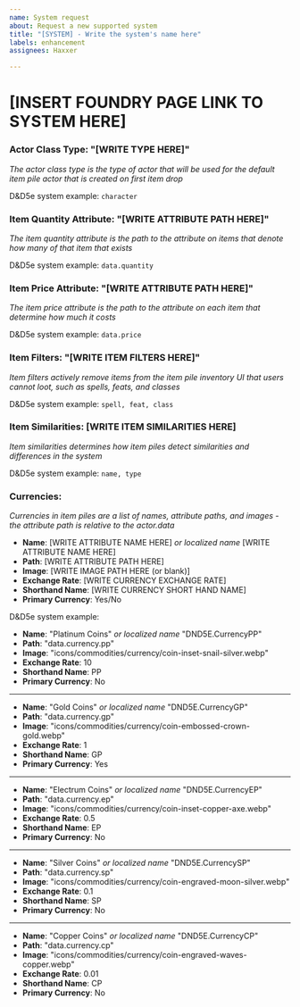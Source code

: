 ```yaml
---
name: System request
about: Request a new supported system
title: "[SYSTEM] - Write the system's name here"
labels: enhancement
assignees: Haxxer

---
```


# **[INSERT FOUNDRY PAGE LINK TO SYSTEM HERE]**

### **Actor Class Type**: "[WRITE TYPE HERE]"

*The actor class type is the type of actor that will be used for the default item pile actor that is created on first
item drop*

D&D5e system example: `character`

### **Item Quantity Attribute**: "[WRITE ATTRIBUTE PATH HERE]"

*The item quantity attribute is the path to the attribute on items that denote how many of that item that exists*

D&D5e system example: `data.quantity`

### **Item Price Attribute**: "[WRITE ATTRIBUTE PATH HERE]"

*The item price attribute is the path to the attribute on each item that determine how much it costs*

D&D5e system example: `data.price`

### **Item Filters**: "[WRITE ITEM FILTERS HERE]"

*Item filters actively remove items from the item pile inventory UI that users cannot loot, such as spells, feats, and
classes*

D&D5e system example: `spell, feat, class`

### **Item Similarities**: [WRITE ITEM SIMILARITIES HERE]

*Item similarities determines how item piles detect similarities and differences in the system*

D&D5e system example: `name, type`

### **Currencies**:

*Currencies in item piles are a list of names, attribute paths, and images - the attribute path is relative to the
actor.data*

- **Name**: [WRITE ATTRIBUTE NAME HERE] _or localized name_ [WRITE ATTRIBUTE NAME HERE]
- **Path**: [WRITE ATTRIBUTE PATH HERE]
- **Image**: [WRITE IMAGE PATH HERE (or blank)]
- **Exchange Rate**: [WRITE CURRENCY EXCHANGE RATE]
- **Shorthand Name**: [WRITE CURRENCY SHORT HAND NAME]
- **Primary Currency**: Yes/No

D&D5e system example:

- **Name**: "Platinum Coins" _or localized name_ "DND5E.CurrencyPP"
- **Path**: "data.currency.pp"
- **Image**: "icons/commodities/currency/coin-inset-snail-silver.webp"
- **Exchange Rate**: 10
- **Shorthand Name**: PP
- **Primary Currency**: No

---

- **Name**: "Gold Coins" _or localized name_ "DND5E.CurrencyGP"
- **Path**: "data.currency.gp"
- **Image**: "icons/commodities/currency/coin-embossed-crown-gold.webp"
- **Exchange Rate**: 1
- **Shorthand Name**: GP
- **Primary Currency**: Yes

---

- **Name**: "Electrum Coins" _or localized name_ "DND5E.CurrencyEP"
- **Path**: "data.currency.ep"
- **Image**: "icons/commodities/currency/coin-inset-copper-axe.webp"
- **Exchange Rate**: 0.5
- **Shorthand Name**: EP
- **Primary Currency**: No

---

- **Name**: "Silver Coins" _or localized name_ "DND5E.CurrencySP"
- **Path**: "data.currency.sp"
- **Image**: "icons/commodities/currency/coin-engraved-moon-silver.webp"
- **Exchange Rate**: 0.1
- **Shorthand Name**: SP
- **Primary Currency**: No

---

- **Name**: "Copper Coins" _or localized name_ "DND5E.CurrencyCP"
- **Path**: "data.currency.cp"
- **Image**: "icons/commodities/currency/coin-engraved-waves-copper.webp"
- **Exchange Rate**: 0.01
- **Shorthand Name**: CP
- **Primary Currency**: No
